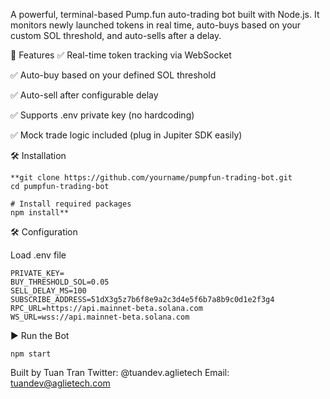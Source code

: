 
A powerful, terminal-based Pump.fun auto-trading bot built with Node.js.
It monitors newly launched tokens in real time, auto-buys based on your custom SOL threshold, and auto-sells after a delay.

📌 Features
✅ Real-time token tracking via WebSocket

✅ Auto-buy based on your defined SOL threshold

✅ Auto-sell after configurable delay

✅ Supports .env private key (no hardcoding)

✅ Mock trade logic included (plug in Jupiter SDK easily)

🛠 Installation
```
**git clone https://github.com/yourname/pumpfun-trading-bot.git
cd pumpfun-trading-bot

# Install required packages
npm install**
```
🛠 Configuration

Load .env file
```
PRIVATE_KEY=
BUY_THRESHOLD_SOL=0.05
SELL_DELAY_MS=100
SUBSCRIBE_ADDRESS=51dX3g5z7b6f8e9a2c3d4e5f6b7a8b9c0d1e2f3g4
RPC_URL=https://api.mainnet-beta.solana.com
WS_URL=wss://api.mainnet-beta.solana.com
```

▶️ Run the Bot
```
npm start
```
Built by Tuan Tran
Twitter: @tuandev.aglietech
Email: tuandev@aglietech.com
